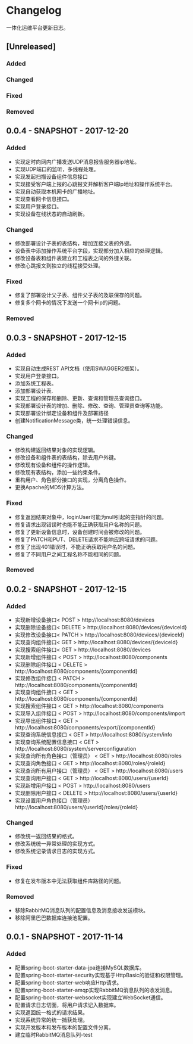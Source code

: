 # Changelog
一体化运维平台更新日志。

## [Unreleased]
### Added
### Changed
### Fixed
### Removed

## 0.0.4 - SNAPSHOT - 2017-12-20
### Added
- 实现定时向网内广播发送UDP消息报告服务器ip地址。
- 实现UDP端口的监听，多线程处理。
- 实现发起扫描设备组件信息接口
- 实现接受客户端上报的心跳报文并解析客户端Ip地址和操作系统平台。
- 实现自动获取本机网卡的广播地址。
- 实现查看网卡信息接口。
- 实现用户登录接口。
- 实现设备在线状态的自动刷新。
### Changed
- 修改部署设计子表的表结构，增加连接父表的外键。
- 设备表中添加操作系统平台字段，实现部分加入相应的处理逻辑。
- 修改设备表和组件表建立和工程表之间的外键关联。
- 修改心跳报文到独立的线程接受处理。
### Fixed
- 修复了部署设计父子表、组件父子表的及联保存的问题。
- 修复多个网卡的情况下发送一个网卡ip的问题。
### Removed

## 0.0.3 - SNAPSHOT - 2017-12-15
### Added
- 实现自动生成REST API文档（使用SWAGGER2框架）。
- 实现用户登录接口。
- 添加系统工程表。
- 添加部署设计表.
- 实现工程的保存和删除、更新、查询和管理员查询接口。
- 实现部署设计表的增加、删除、修改、查询、管理员查询等功能。
- 实现部署设计绑定设备和组件及部署路径
- 创建NotificationMessage类，统一处理错误信息。
### Changed
- 修改构建返回结果对象的实现逻辑。
- 修改设备和组件表的表结构，除去用户外键。
- 修改现有设备和组件的操作逻辑。
- 修改现有表结构，添加一些约束条件。
- 重构用户、角色部分接口的实现，分离角色操作。
- 更换Apache的MD5计算方法。
### Fixed
- 修复返回结果对象中，loginUser可能为null引起的空指针的问题。
- 修复请求出现错误时也能不能正确获取用户名称的问题。
- 修复了更新设备信息时，设备创建时间会被修改的问题。
- 修复了PATCH和PUT、DELETE请求不能响应跨域请求的问题。
- 修复了出现401错误时，不能正确获取用户名的问题。
- 修复了不同用户之间工程名称不能相同的问题。
### Removed

## 0.0.2 - SNAPSHOT - 2017-12-15
### Added
- 实现新增设备接口< POST > http://localhost:8080/devices
- 实现删除设备接口< DELETE > http://localhost:8080/devices/{deviceId}
- 实现修改设备接口< PATCH > http://localhost:8080/devices/{deviceId}
- 实现查询组件接口< GET > http://localhost:8080/devices/{deviceId}
- 实现搜索组件接口< GET > http://localhost:8080/devices
- 实现新增组件接口 < POST > http://localhost:8080/components
- 实现删除组件接口 < DELETE > http://localhost:8080/components/{componentId}
- 实现修改组件接口 < PATCH > http://localhost:8080/components/{componentId}
- 实现查询组件接口 < GET > http://localhost:8080/components/{componentId}
- 实现搜索组件接口 < GET > http://localhost:8080/components
- 实现导入组件接口 < POST > http://localhost:8080/components/import
- 实现导出组件接口 < GET > http://localhost:8080/components/export/{componentId}
- 实现查询系统信息接口 < GET > http://localhost:8080/system/info
- 实现查询系统配置信息接口 < GET > http://localhost:8080/system/serverconfiguration
- 实现查询所有角色接口（管理员） < GET > http://localhost:8080/roles
- 实现查询角色接口 < GET > http://localhost:8080/roles/{roleId}
- 实现查询所有用户接口（管理员） < GET > http://localhost:8080/users
- 实现查询用户接口 < GET > http://localhost:8080/users/{userId}
- 实现新增用户接口 < POST > http://localhost:8080/users
- 实现删除用户接口 < DELETE > http://localhost:8080/users/{userId}
- 实现设置用户角色接口（管理员） <PUT> http://localhost:8080/users/{userId}/roles/{roleId}
### Changed
- 修改统一返回结果的格式。
- 修改系统统一异常处理的实现方式。
- 修改系统记录请求日志的实现方式。
### Fixed
- 修复在发布版本中无法获取组件库路径的问题。
### Removed
- 移除RabbitMQ消息队列的配置信息及消息接收发送模块。
- 移除阿里巴巴数据库连接池配置。

## 0.0.1 - SNAPSHOT - 2017-11-14
### Added
- 配置spring-boot-starter-data-jpa连接MySQL数据库。
- 配置spring-boot-starter-security实现基于HttpBasic的验证和权限管理。
- 配置spring-boot-starter-web响应Http请求。
- 配置spring-boot-starter-amqp实现RabbitMQ消息队列的收发消息。
- 配置spring-boot-starter-websocket实现建立WebSocket通信。
- 配置请求日志切面，将用户请求记入数据库。
- 实现返回统一格式的请求结果。
- 实现系统异常的统一捕获处理。
- 实现开发版本和发布版本的配置文件分离。
- 建立临时RabbitMQ消息队列-test
